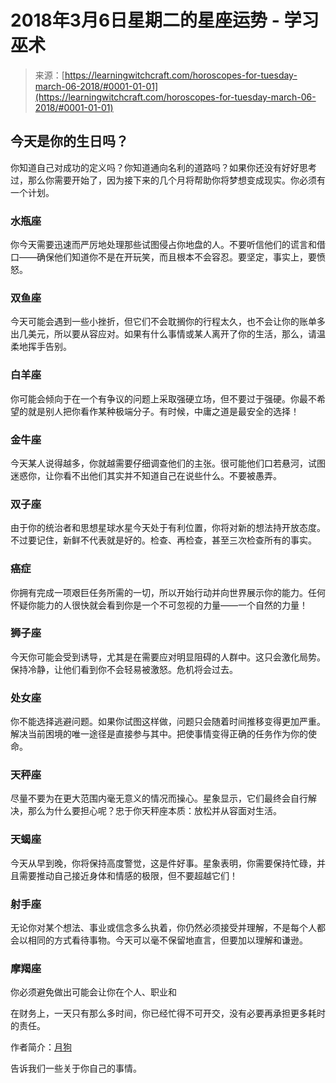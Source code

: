 <!--yml

category: 未分类

date: 2024-06-12 18:21:11

-->

# 2018年3月6日星期二的星座运势 - 学习巫术

> 来源：[https://learningwitchcraft.com/horoscopes-for-tuesday-march-06-2018/#0001-01-01](https://learningwitchcraft.com/horoscopes-for-tuesday-march-06-2018/#0001-01-01)

## 今天是你的生日吗？

你知道自己对成功的定义吗？你知道通向名利的道路吗？如果你还没有好好思考过，那么你需要开始了，因为接下来的几个月将帮助你将梦想变成现实。你必须有一个计划。

### 水瓶座

你今天需要迅速而严厉地处理那些试图侵占你地盘的人。不要听信他们的谎言和借口——确保他们知道你不是在开玩笑，而且根本不会容忍。要坚定，事实上，要愤怒。

### 双鱼座

今天可能会遇到一些小挫折，但它们不会耽搁你的行程太久，也不会让你的账单多出几美元，所以要从容应对。如果有什么事情或某人离开了你的生活，那么，请温柔地挥手告别。

### 白羊座

你可能会倾向于在一个有争议的问题上采取强硬立场，但不要过于强硬。你最不希望的就是别人把你看作某种极端分子。有时候，中庸之道是最安全的选择！

### 金牛座

今天某人说得越多，你就越需要仔细调查他们的主张。很可能他们口若悬河，试图迷惑你，让你看不出他们其实并不知道自己在说些什么。不要被愚弄。

### 双子座

由于你的统治者和思想星球水星今天处于有利位置，你将对新的想法持开放态度。不过要记住，新鲜不代表就是好的。检查、再检查，甚至三次检查所有的事实。

### 癌症

你拥有完成一项艰巨任务所需的一切，所以开始行动并向世界展示你的能力。任何怀疑你能力的人很快就会看到你是一个不可忽视的力量——一个自然的力量！

### 狮子座

今天你可能会受到诱导，尤其是在需要应对明显阻碍的人群中。这只会激化局势。保持冷静，让他们看到你不会轻易被激怒。危机将会过去。

### 处女座

你不能选择逃避问题。如果你试图这样做，问题只会随着时间推移变得更加严重。解决当前困境的唯一途径是直接参与其中。把使事情变得正确的任务作为你的使命。

### 天秤座

尽量不要为在更大范围内毫无意义的情况而操心。星象显示，它们最终会自行解决，那么为什么要担心呢？忠于你天秤座本质：放松并从容面对生活。

### 天蝎座

今天从早到晚，你将保持高度警觉，这是件好事。星象表明，你需要保持忙碌，并且需要推动自己接近身体和情感的极限，但不要超越它们！

### 射手座

无论你对某个想法、事业或信念多么执着，你仍然必须接受并理解，不是每个人都会以相同的方式看待事物。今天可以毫不保留地直言，但要加以理解和谦逊。

### 摩羯座

你必须避免做出可能会让你在个人、职业和

在财务上，一天只有那么多时间，你已经忙得不可开交，没有必要再承担更多耗时的责任。

作者简介：[月狗](https://learningwitchcraft.com/profile/?tthayer/)

告诉我们一些关于你自己的事情。
